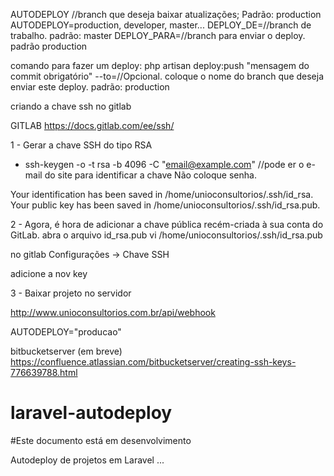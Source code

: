 AUTODEPLOY //branch que deseja baixar atualizações; Padrão: production
AUTODEPLOY=production, developer, master...
DEPLOY_DE=//branch de trabalho. padrão: master
DEPLOY_PARA=//branch para enviar o deploy. padrão production

comando para fazer um deploy:
php artisan deploy:push "mensagem do commit obrigatório" --to=//Opcional. coloque o nome do branch que deseja enviar este deploy. padrão: production

criando a chave ssh no gitlab

GITLAB 
https://docs.gitlab.com/ee/ssh/

1 - Gerar a chave SSH do tipo RSA

- ssh-keygen -o -t rsa -b 4096 -C "email@example.com" //pode er o e-mail do site para identificar a chave
Não coloque senha.

Your identification has been saved in /home/unioconsultorios/.ssh/id_rsa.
Your public key has been saved in /home/unioconsultorios/.ssh/id_rsa.pub.

2 - Agora, é hora de adicionar a chave pública recém-criada à sua conta do GitLab.
abra o arquivo id_rsa.pub
vi /home/unioconsultorios/.ssh/id_rsa.pub

no gitlab
Configurações -> Chave SSH

adicione a nov key

3 - Baixar projeto no servidor

http://www.unioconsultorios.com.br/api/webhook

AUTODEPLOY="producao"

bitbucketserver (em breve)
https://confluence.atlassian.com/bitbucketserver/creating-ssh-keys-776639788.html

##
# laravel-autodeploy
#Este documento está em desenvolvimento

Autodeploy de projetos em Laravel
...